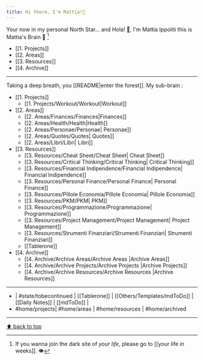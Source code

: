 ```yaml
---
title: Hi there, I'm Mattia!👋
---
```


Your now in my personal North Star... and Hola! 👋, I'm Mattia Ippoliti this is Mattia's Brain 🧠 [^1]

- [[1. Projects]]
- [[2. Areas]]
- [[3. Resources]]
- [[4. Archive]]

---

Taking a deep breath, you [[README|enter the forest]].  My sub-brain :

- [[1. Projects]]
  - [[1. Projects/Workout/Workout|Workout]]
- [[2. Areas]]
  - [[2. Areas/Finances/Finances|Finances]]
  - [[2. Areas/Health/Health|Health]]
  - [[2. Areas/Personae/Personae| Personae]]
  - [[2. Areas/Quotes/Quotes| Quotes]]
  - [[2. Areas/Libri/Libri| Libri]]
- [[3. Resources]]
  - [[3. Resources/Cheat Sheet/Cheat Sheet| Cheat Sheet]]
  - [[3. Resources/Critical Thinking/Critical Thinking| Critical Thinking]]
  - [[3. Resources/Financial Indipendence/Financial Indipendence| Financial Indipendence]]
  - [[3. Resources/Personal Finance/Personal Finance| Personal Finance]]
  - [[3. Resources/Pillole Economia/Pillole Economia| Pillole Economia]]
  - [[3. Resources/PKM/PKM| PKM]]
  - [[3. Resources/Programmazione/Programmazione| Programmazione]]
  - [[3. Resources/Project Management/Project Management| Project Management]]
  - [[3. Resources/Strumenti Finanziari/Strumenti Finanziari| Strumenti Finanziari]]
  - [[Tablerone]]
- [[4. Archive]]
  - [[4. Archive/Archive Areas/Archive Areas |Archive Areas]]
  - [[4. Archive/Archive Projects/Archive Projects |Archive Projects]]
  - [[4. Archive/Archive Resources/Archive Resources |Archive Resources]]

---

- | #state/tobecontinued  | [[Tablerone]] | [[Others/Templates/mdToDo]] | [[Daily Notes]] | [[mdToDo]] |
- #home/projects| #home/areas | #home/resources | #home/archived

---
[^1]: If you wanna join the dark site of *your life*, please go to [[your life in weeks]].  👁️


[⬆ back to top](#Home)

